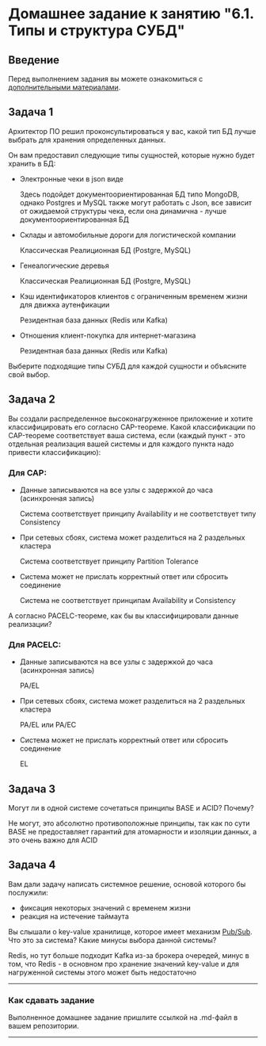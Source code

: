 # Домашнее задание к занятию "6.1. Типы и структура СУБД"

## Введение

Перед выполнением задания вы можете ознакомиться с 
[дополнительными материалами](https://github.com/netology-code/virt-homeworks/tree/master/additional/README.md).

## Задача 1

Архитектор ПО решил проконсультироваться у вас, какой тип БД 
лучше выбрать для хранения определенных данных.

Он вам предоставил следующие типы сущностей, которые нужно будет хранить в БД:

- Электронные чеки в json виде

  Здесь подойдет документоориентированная БД типо MongoDB, однако Postgres и MySQL также могут работать с Json, все зависит от ожидаемой структуры чека, если она динамична - лучше документоориентированная БД

- Склады и автомобильные дороги для логистической компании

  Классическая Реалиционная БД (Postgre, MySQL)

- Генеалогические деревья

  Классическая Реалиционная БД (Postgre, MySQL)

- Кэш идентификаторов клиентов с ограниченным временем жизни для движка аутенфикации

  Резидентная база данных (Redis или Kafka)

- Отношения клиент-покупка для интернет-магазина

  Резидентная база данных (Redis или Kafka)


Выберите подходящие типы СУБД для каждой сущности и объясните свой выбор.

## Задача 2

Вы создали распределенное высоконагруженное приложение и хотите классифицировать его согласно 
CAP-теореме. Какой классификации по CAP-теореме соответствует ваша система, если 
(каждый пункт - это отдельная реализация вашей системы и для каждого пункта надо привести классификацию):

### Для CAP:

- Данные записываются на все узлы с задержкой до часа (асинхронная запись)

  Система соответствует принципу Availability и не соответствует типу Consistency

- При сетевых сбоях, система может разделиться на 2 раздельных кластера

  Система соответствует принципу Partition Tolerance

- Система может не прислать корректный ответ или сбросить соединение

  Система не соответствует принципам Availability и Consistency

А согласно PACELC-теореме, как бы вы классифицировали данные реализации?

### Для PACELC:

- Данные записываются на все узлы с задержкой до часа (асинхронная запись)

  PA/EL

- При сетевых сбоях, система может разделиться на 2 раздельных кластера

  PA/EL или PA/EC

- Система может не прислать корректный ответ или сбросить соединение

  EL

## Задача 3

Могут ли в одной системе сочетаться принципы BASE и ACID? Почему?

  Не могут, это абсолютно противоположные принципы, так как по сути BASE не предоставляет гарантий для атомарности и изоляции данных, а это очень важно для ACID

## Задача 4

Вам дали задачу написать системное решение, основой которого бы послужили:

- фиксация некоторых значений с временем жизни
- реакция на истечение таймаута


Вы слышали о key-value хранилище, которое имеет механизм [Pub/Sub](https://habr.com/ru/post/278237/). 
Что это за система? Какие минусы выбора данной системы?

  Redis, но тут больше подходит Kafka из-за брокера очередей, минус в том, что Redis - в основном про хранение значений key-value и для нагруженной системы этого может быть недостаточно

---

### Как cдавать задание

Выполненное домашнее задание пришлите ссылкой на .md-файл в вашем репозитории.

---

